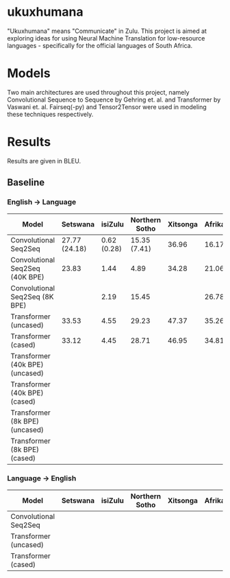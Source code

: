 # ukuxhumana

"Ukuxhumana" means "Communicate" in Zulu. This project is aimed at exploring ideas for using Neural Machine Translation for low-resource languages - specifically for the official languages of South Africa.

# Models
Two main architectures are used throughout this project, namely Convolutional Sequence to Sequence by Gehring et. al. and Transformer by Vaswani et. al. Fairseq(-py) and Tensor2Tensor were used in modeling these techniques respectively.

# Results
Results are given in BLEU.
## Baseline 
### English -> Language
| Model | Setswana | isiZulu | Northern Sotho | Xitsonga | Afrikaans |
| ------- | ------- |------- |------- |------- |------- |
| Convolutional Seq2Seq  | 27.77 (24.18)  | 0.62 (0.28) | 15.35 (7.41) | 36.96 | 16.17 |
| Convolutional Seq2Seq (40K BPE) |  23.83 | 1.44 | 4.89 | 34.28 | 21.06 |
| Convolutional Seq2Seq (8K BPE) |   | 2.19 | 15.45 |  | 26.78 |
| Transformer (uncased)  | 33.53  | 4.55 | 29.23 | 47.37 | 35.26 |
| Transformer (cased)    | 33.12  | 4.45 | 28.71 | 46.95 | 34.81 |
| Transformer (40k BPE) (uncased)  |  |  |  |  |  |
| Transformer (40k BPE) (cased)    |   |  |  |  |  |
| Transformer (8k BPE) (uncased)  |  |  |  |  |  |
| Transformer (8k BPE) (cased)    |   |  |  |  |  |

### Language -> English
| Model | Setswana | isiZulu | Northern Sotho | Xitsonga | Afrikaans |
| ------- | ------- |------- |------- |------- |------- |
| Convolutional Seq2Seq  |   |  |  |  |  |
| Transformer (uncased)  |   |  |  |  |  |
| Transformer (cased)    |   |  |  |  |  |
